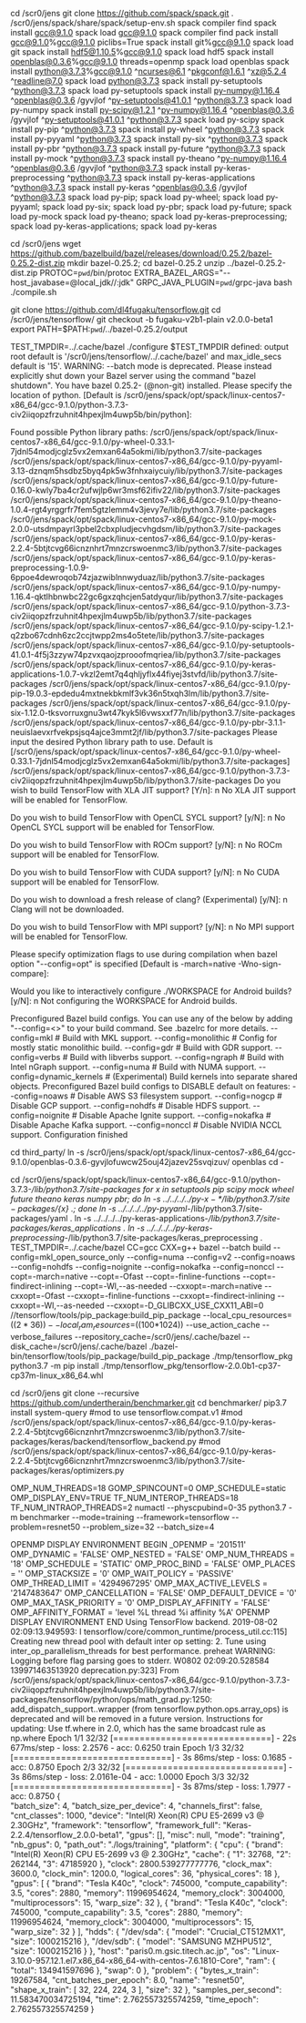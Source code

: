 cd /scr0/jens
git clone https://github.com/spack/spack.git
. /scr0/jens/spack/share/spack/setup-env.sh
spack compiler find
spack install gcc@9.1.0
spack load gcc@9.1.0
spack compiler find
pack install gcc@9.1.0%gcc@9.1.0 piclibs=True
spack install git%gcc@9.1.0
spack load git
spack install hdf5@1.10.5%gcc@9.1.0
spack load hdf5
spack install openblas@0.3.6%gcc@9.1.0 threads=openmp
spack load openblas
spack install python@3.7.3%gcc@9.1.0 ^ncurses@6.1 ^pkgconf@1.6.1 ^xz@5.2.4 ^readline@7.0
spack load python@3.7.3
spack install py-setuptools ^python@3.7.3
spack load py-setuptools
spack install py-numpy@1.16.4 ^openblas@0.3.6 /gyvjlof ^py-setuptools@41.0.1 ^python@3.7.3
spack load py-numpy
spack install py-scipy@1.2.1 ^py-numpy@1.16.4 ^openblas@0.3.6 /gyvjlof ^py-setuptools@41.0.1 ^python@3.7.3
spack load py-scipy
spack install py-pip ^python@3.7.3
spack install py-wheel ^python@3.7.3
spack install py-pyyaml ^python@3.7.3
spack install py-six ^python@3.7.3
spack install py-pbr ^python@3.7.3
spack install py-future ^python@3.7.3
spack install py-mock ^python@3.7.3
spack install py-theano ^py-numpy@1.16.4 ^openblas@0.3.6 /gyvjlof ^python@3.7.3
spack install py-keras-preprocessing ^python@3.7.3
spack install py-keras-applications ^python@3.7.3
spack install py-keras ^openblas@0.3.6 /gyvjlof ^python@3.7.3
spack load py-pip; spack load py-wheel; spack load py-pyyaml; spack load py-six; spack load py-pbr; spack load py-future; spack load py-mock
spack load py-theano; spack load py-keras-preprocessing; spack load py-keras-applications; spack load py-keras

cd /scr0/jens
wget https://github.com/bazelbuild/bazel/releases/download/0.25.2/bazel-0.25.2-dist.zip
mkdir bazel-0.25.2; cd bazel-0.25.2
unzip ../bazel-0.25.2-dist.zip
PROTOC=`pwd`/bin/protoc EXTRA_BAZEL_ARGS="--host_javabase=@local_jdk//:jdk" GRPC_JAVA_PLUGIN=`pwd`/grpc-java bash ./compile.sh

git clone https://github.com/dl4fugaku/tensorflow.git
cd /scr0/jens/tensorflow/
git checkout -b fugaku-v2b1-plain v2.0.0-beta1
export PATH=$PATH:`pwd`/../bazel-0.25.2/output

TEST_TMPDIR=../.cache/bazel ./configure
$TEST_TMPDIR defined: output root default is '/scr0/jens/tensorflow/../.cache/bazel' and max_idle_secs default is '15'.
WARNING: --batch mode is deprecated. Please instead explicitly shut down your Bazel server using the command "bazel shutdown".
You have bazel 0.25.2- (@non-git) installed.
Please specify the location of python. [Default is /scr0/jens/spack/opt/spack/linux-centos7-x86_64/gcc-9.1.0/python-3.7.3-civ2iiqopzfrzuhnit4hpexjlm4uwp5b/bin/python]:


Found possible Python library paths:
  /scr0/jens/spack/opt/spack/linux-centos7-x86_64/gcc-9.1.0/py-wheel-0.33.1-7jdnl54modjcglz5vx2emxan64a5okmi/lib/python3.7/site-packages
  /scr0/jens/spack/opt/spack/linux-centos7-x86_64/gcc-9.1.0/py-pyyaml-3.13-dznqm5hsdbz5byq4pk5w3fnhxaiycuiy/lib/python3.7/site-packages
  /scr0/jens/spack/opt/spack/linux-centos7-x86_64/gcc-9.1.0/py-future-0.16.0-kwly7ba4cr2ufwjlp6wr3msf62ifiv22/lib/python3.7/site-packages
  /scr0/jens/spack/opt/spack/linux-centos7-x86_64/gcc-9.1.0/py-theano-1.0.4-rgt4yrggrfr7fem5gtzlemm4v3jevy7e/lib/python3.7/site-packages
  /scr0/jens/spack/opt/spack/linux-centos7-x86_64/gcc-9.1.0/py-mock-2.0.0-utsdmpayrl3pbel2cbxpludjecvhgdsm/lib/python3.7/site-packages
  /scr0/jens/spack/opt/spack/linux-centos7-x86_64/gcc-9.1.0/py-keras-2.2.4-5btjtcvg66icnznhrt7mnzcrswoenmc3/lib/python3.7/site-packages
  /scr0/jens/spack/opt/spack/linux-centos7-x86_64/gcc-9.1.0/py-keras-preprocessing-1.0.9-6ppoe4dewroqob74zjazwiblnnwyduaz/lib/python3.7/site-packages
  /scr0/jens/spack/opt/spack/linux-centos7-x86_64/gcc-9.1.0/py-numpy-1.16.4-qktlhbnwbc22gc6gxzqhcjen5atdyqur/lib/python3.7/site-packages
  /scr0/jens/spack/opt/spack/linux-centos7-x86_64/gcc-9.1.0/python-3.7.3-civ2iiqopzfrzuhnit4hpexjlm4uwp5b/lib/python3.7/site-packages
  /scr0/jens/spack/opt/spack/linux-centos7-x86_64/gcc-9.1.0/py-scipy-1.2.1-q2zbo67cdnh6zc2ccjtwpp2ms4o5tete/lib/python3.7/site-packages
  /scr0/jens/spack/opt/spack/linux-centos7-x86_64/gcc-9.1.0/py-setuptools-41.0.1-4f5j3zzyw74pzvxqaojzprooofmqriea/lib/python3.7/site-packages
  /scr0/jens/spack/opt/spack/linux-centos7-x86_64/gcc-9.1.0/py-keras-applications-1.0.7-vkzl2emt7q4qhljyflx44fiyej3stvfd/lib/python3.7/site-packages
  /scr0/jens/spack/opt/spack/linux-centos7-x86_64/gcc-9.1.0/py-pip-19.0.3-epdedu4mxtnekbkmlf3vk36n5txqh3lm/lib/python3.7/site-packages
  /scr0/jens/spack/opt/spack/linux-centos7-x86_64/gcc-9.1.0/py-six-1.12.0-tksvorruxgnu3wt47kyk5l6vwsxxf77n/lib/python3.7/site-packages
  /scr0/jens/spack/opt/spack/linux-centos7-x86_64/gcc-9.1.0/py-pbr-3.1.1-neuislaevxrfvekpsjsq4ajce3mmt2jf/lib/python3.7/site-packages
Please input the desired Python library path to use.  Default is [/scr0/jens/spack/opt/spack/linux-centos7-x86_64/gcc-9.1.0/py-wheel-0.33.1-7jdnl54modjcglz5vx2emxan64a5okmi/lib/python3.7/site-packages]
/scr0/jens/spack/opt/spack/linux-centos7-x86_64/gcc-9.1.0/python-3.7.3-civ2iiqopzfrzuhnit4hpexjlm4uwp5b/lib/python3.7/site-packages
Do you wish to build TensorFlow with XLA JIT support? [Y/n]: n
No XLA JIT support will be enabled for TensorFlow.

Do you wish to build TensorFlow with OpenCL SYCL support? [y/N]: n
No OpenCL SYCL support will be enabled for TensorFlow.

Do you wish to build TensorFlow with ROCm support? [y/N]: n
No ROCm support will be enabled for TensorFlow.

Do you wish to build TensorFlow with CUDA support? [y/N]: n
No CUDA support will be enabled for TensorFlow.

Do you wish to download a fresh release of clang? (Experimental) [y/N]: n
Clang will not be downloaded.

Do you wish to build TensorFlow with MPI support? [y/N]: n
No MPI support will be enabled for TensorFlow.

Please specify optimization flags to use during compilation when bazel option "--config=opt" is specified [Default is -march=native -Wno-sign-compare]:


Would you like to interactively configure ./WORKSPACE for Android builds? [y/N]: n
Not configuring the WORKSPACE for Android builds.

Preconfigured Bazel build configs. You can use any of the below by adding "--config=<>" to your build command. See .bazelrc for more details.
        --config=mkl            # Build with MKL support.
        --config=monolithic     # Config for mostly static monolithic build.
        --config=gdr            # Build with GDR support.
        --config=verbs          # Build with libverbs support.
        --config=ngraph         # Build with Intel nGraph support.
        --config=numa           # Build with NUMA support.
        --config=dynamic_kernels        # (Experimental) Build kernels into separate shared objects.
Preconfigured Bazel build configs to DISABLE default on features:
        --config=noaws          # Disable AWS S3 filesystem support.
        --config=nogcp          # Disable GCP support.
        --config=nohdfs         # Disable HDFS support.
        --config=noignite       # Disable Apache Ignite support.
        --config=nokafka        # Disable Apache Kafka support.
        --config=nonccl         # Disable NVIDIA NCCL support.
Configuration finished

cd third_party/
ln -s /scr0/jens/spack/opt/spack/linux-centos7-x86_64/gcc-9.1.0/openblas-0.3.6-gyvjlofuwcw25ouj42jazev25svqizuv/ openblas
cd -

cd /scr0/jens/spack/opt/spack/linux-centos7-x86_64/gcc-9.1.0/python-3.7.3-*/lib/python3.7/site-packages
for x in setuptools pip scipy mock wheel future theano keras numpy pbr; do ln -s ../../../../py-${x}-*/lib/python3.7/site-packages/${x} .; done
ln -s ../../../../py-pyyaml-*/lib/python3.7/site-packages/yaml .
ln -s ../../../../py-keras-applications-*/lib/python3.7/site-packages/keras_applications .
ln -s ../../../../py-keras-preprocessing-*/lib/python3.7/site-packages/keras_preprocessing .
TEST_TMPDIR=../.cache/bazel CC=gcc CXX=g++ bazel --batch build --config=mkl_open_source_only --config=numa --config=v2 --config=noaws --config=nohdfs --config=noignite --config=nokafka --config=nonccl --copt=-march=native --copt=-Ofast --copt=-finline-functions --copt=-findirect-inlining --copt=-Wl,--as-needed --cxxopt=-march=native --cxxopt=-Ofast --cxxopt=-finline-functions --cxxopt=-findirect-inlining --cxxopt=-Wl,--as-needed --cxxopt=-D_GLIBCXX_USE_CXX11_ABI=0 //tensorflow/tools/pip_package:build_pip_package --local_cpu_resources=$((2*36)) --local_ram_resources=$((100*1024)) --use_action_cache --verbose_failures --repository_cache=/scr0/jens/.cache/bazel --disk_cache=/scr0/jens/.cache/bazel
./bazel-bin/tensorflow/tools/pip_package/build_pip_package ./tmp/tensorflow_pkg
python3.7 -m pip install ./tmp/tensorflow_pkg/tensorflow-2.0.0b1-cp37-cp37m-linux_x86_64.whl

cd /scr0/jens
git clone --recursive https://github.com/undertherain/benchmarker.git
cd benchmarker/
pip3.7 install system-query
#mod to use tensorflow.compat.v1
#mod /scr0/jens/spack/opt/spack/linux-centos7-x86_64/gcc-9.1.0/py-keras-2.2.4-5btjtcvg66icnznhrt7mnzcrswoenmc3/lib/python3.7/site-packages/keras/backend/tensorflow_backend.py
#mod /scr0/jens/spack/opt/spack/linux-centos7-x86_64/gcc-9.1.0/py-keras-2.2.4-5btjtcvg66icnznhrt7mnzcrswoenmc3/lib/python3.7/site-packages/keras/optimizers.py

OMP_NUM_THREADS=18 GOMP_SPINCOUNT=0 OMP_SCHEDULE=static OMP_DISPLAY_ENV=TRUE TF_NUM_INTEROP_THREADS=18 TF_NUM_INTRAOP_THREADS=2 numactl --physcpubind=0-35  python3.7 -m benchmarker  --mode=training --framework=tensorflow --problem=resnet50 --problem_size=32 --batch_size=4

OPENMP DISPLAY ENVIRONMENT BEGIN
  _OPENMP = '201511'
  OMP_DYNAMIC = 'FALSE'
  OMP_NESTED = 'FALSE'
  OMP_NUM_THREADS = '18'
  OMP_SCHEDULE = 'STATIC'
  OMP_PROC_BIND = 'FALSE'
  OMP_PLACES = ''
  OMP_STACKSIZE = '0'
  OMP_WAIT_POLICY = 'PASSIVE'
  OMP_THREAD_LIMIT = '4294967295'
  OMP_MAX_ACTIVE_LEVELS = '2147483647'
  OMP_CANCELLATION = 'FALSE'
  OMP_DEFAULT_DEVICE = '0'
  OMP_MAX_TASK_PRIORITY = '0'
  OMP_DISPLAY_AFFINITY = 'FALSE'
  OMP_AFFINITY_FORMAT = 'level %L thread %i affinity %A'
OPENMP DISPLAY ENVIRONMENT END
Using TensorFlow backend.
2019-08-02 02:09:13.949593: I tensorflow/core/common_runtime/process_util.cc:115] Creating new thread pool with default inter op setting: 2. Tune using inter_op_parallelism_threads for best performance.
preheat
WARNING: Logging before flag parsing goes to stderr.
W0802 02:09:20.528584 139971463513920 deprecation.py:323] From /scr0/jens/spack/opt/spack/linux-centos7-x86_64/gcc-9.1.0/python-3.7.3-civ2iiqopzfrzuhnit4hpexjlm4uwp5b/lib/python3.7/site-packages/tensorflow/python/ops/math_grad.py:1250: add_dispatch_support.<locals>.wrapper (from tensorflow.python.ops.array_ops) is deprecated and will be removed in a future version.
Instructions for updating:
Use tf.where in 2.0, which has the same broadcast rule as np.where
Epoch 1/1
32/32 [==============================] - 22s 677ms/step - loss: 2.2576 - acc: 0.6250
train
Epoch 1/3
32/32 [==============================] - 3s 86ms/step - loss: 0.1685 - acc: 0.8750
Epoch 2/3
32/32 [==============================] - 3s 86ms/step - loss: 2.0161e-04 - acc: 1.0000
Epoch 3/3
32/32 [==============================] - 3s 87ms/step - loss: 1.7977 - acc: 0.8750
{  
    "batch_size": 4,
    "batch_size_per_device": 4,
    "channels_first": false,
    "cnt_classes": 1000,
    "device": "Intel(R) Xeon(R) CPU E5-2699 v3 @ 2.30GHz",
    "framework": "tensorflow",
    "framework_full": "Keras-2.2.4/tensorflow_2.0.0-beta1",
    "gpus": [],
    "misc": null,
    "mode": "training",
    "nb_gpus": 0,
    "path_out": "./logs/training",
    "platform": {
        "cpu": {
            "brand": "Intel(R) Xeon(R) CPU E5-2699 v3 @ 2.30GHz",
            "cache": {
                "1": 32768,
                "2": 262144,
                "3": 47185920
            },
            "clock": 2800.539277777776,
            "clock_max": 3600.0,
            "clock_min": 1200.0,
            "logical_cores": 36,
            "physical_cores": 18
        },
        "gpus": [
            {
                "brand": "Tesla K40c",
                "clock": 745000,
                "compute_capability": 3.5,
                "cores": 2880,
                "memory": 11996954624,
                "memory_clock": 3004000,
                "multiprocessors": 15,
                "warp_size": 32
            },
            {
                "brand": "Tesla K40c",
                "clock": 745000,
                "compute_capability": 3.5,
                "cores": 2880,
                "memory": 11996954624,
                "memory_clock": 3004000,
                "multiprocessors": 15,
                "warp_size": 32
            }
        ],
        "hdds": {
            "/dev/sda": {
                "model": "Crucial_CT512MX1",
                "size": 1000215216
            },
            "/dev/sdb": {
                "model": "SAMSUNG MZHPU512",
                "size": 1000215216
            }
        },
        "host": "paris0.m.gsic.titech.ac.jp",
        "os": "Linux-3.10.0-957.12.1.el7.x86_64-x86_64-with-centos-7.6.1810-Core",
        "ram": {
            "total": 134941597696
        },
        "swap": 0
    },
    "problem": {
        "bytes_x_train": 19267584,
        "cnt_batches_per_epoch": 8.0,
        "name": "resnet50",
        "shape_x_train": [
            32,
            224,
            224,
            3
        ],
        "size": 32
    },
    "samples_per_second": 11.583470034725194,
    "time": 2.762557325574259,
    "time_epoch": 2.762557325574259
}

